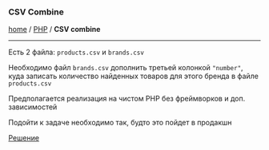 ### CSV Combine
[home][go-home] / [PHP][go-php] / **CSV combine**

---

Есть 2 файла: `products.csv` и `brands.csv`

Необходимо файл `brands.csv` дополнить третьей колонкой `"number"`, куда записать количество найденных товаров для этого бренда в файле `products.csv`

Предполагается реализация на чистом PHP без фреймворков и доп. зависимостей

Подойти к задаче необходимо так, будто это пойдет в продакшн

[Решение](https://github.com/drlenux/tz)


 
[go-home]: ../../index.md
[go-php]: ../index.md

